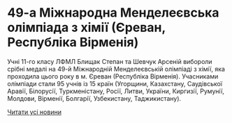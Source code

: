 # 49-а Міжнародна Менделеєвська олімпіада з хімії (Єреван, Республіка Вірменія)

Учні 11-го класу ЛФМЛ Блищак Степан та Шевчук Арсеній вибороли срібні медалі на 49-й Міжнародній Менделеєвській олімпіаді з хімії, яка проходила цього року в м. Єреван (Республіка Вірменія). Учасниками олімпіади стали 95 учнів із 15 країн (Угорщини, Казахстану, Саудівської Аравії, Білорусії, Туркменістану, Росії, Литви, України, Киргизії, Румунії, Молдови, Вірменії, Болгарії, Узбекистану, Таджикистану).

[Читати усі новини](/news)

